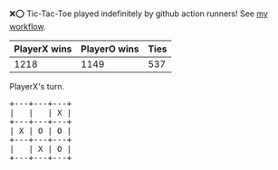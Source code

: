 :x::o: Tic-Tac-Toe played indefinitely by github action runners! See [my workflow](.github/workflows/play.yaml).

|PlayerX wins|PlayerO wins|Ties|
|-|-|-|
|1218|1149|537|

PlayerX's turn.

<pre>
+---+---+---+
|   |   | X |
+---+---+---+
| X | O | O |
+---+---+---+
|   | X | O |
+---+---+---+
</pre>